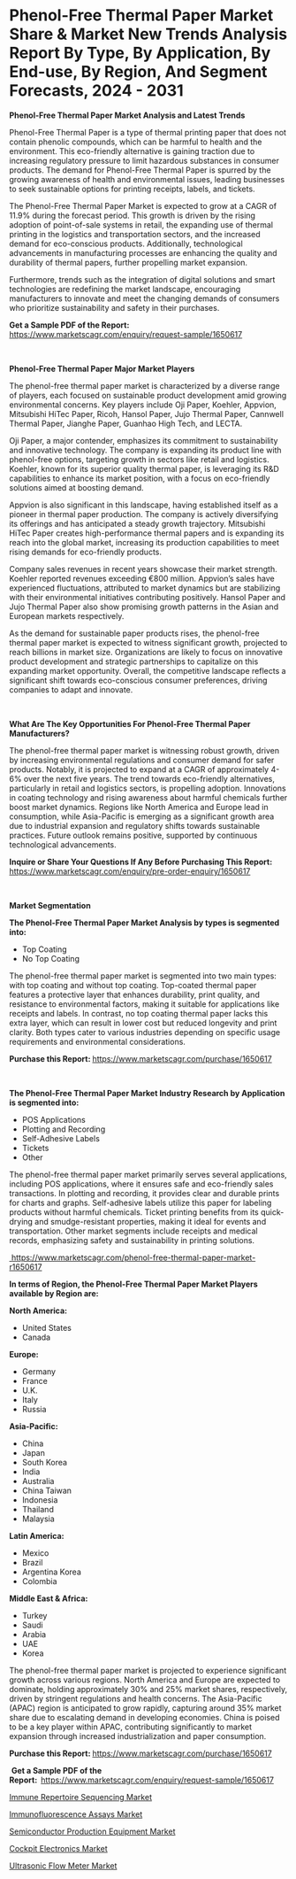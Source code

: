 <p><h1>Phenol-Free Thermal Paper Market Share & Market New Trends Analysis Report By Type, By Application, By End-use, By Region, And Segment Forecasts, 2024 - 2031</h1></p><p><strong>Phenol-Free Thermal Paper Market Analysis and Latest Trends</strong></p>
<p><p>Phenol-Free Thermal Paper is a type of thermal printing paper that does not contain phenolic compounds, which can be harmful to health and the environment. This eco-friendly alternative is gaining traction due to increasing regulatory pressure to limit hazardous substances in consumer products. The demand for Phenol-Free Thermal Paper is spurred by the growing awareness of health and environmental issues, leading businesses to seek sustainable options for printing receipts, labels, and tickets.</p><p>The Phenol-Free Thermal Paper Market is expected to grow at a CAGR of 11.9% during the forecast period. This growth is driven by the rising adoption of point-of-sale systems in retail, the expanding use of thermal printing in the logistics and transportation sectors, and the increased demand for eco-conscious products. Additionally, technological advancements in manufacturing processes are enhancing the quality and durability of thermal papers, further propelling market expansion. </p><p>Furthermore, trends such as the integration of digital solutions and smart technologies are redefining the market landscape, encouraging manufacturers to innovate and meet the changing demands of consumers who prioritize sustainability and safety in their purchases.</p></p>
<p><strong>Get a Sample PDF of the Report:&nbsp;</strong> <a href="https://www.marketscagr.com/enquiry/request-sample/1650617?utm_campaign=1126&utm_medium=2&utm_source=Github&utm_content=ia&utm_term=18112024&utm_id=phenol-free-thermal-paper">https://www.marketscagr.com/enquiry/request-sample/1650617</a></p>
<p>&nbsp;</p>
<p><strong>Phenol-Free Thermal Paper Major Market Players</strong></p>
<p><p>The phenol-free thermal paper market is characterized by a diverse range of players, each focused on sustainable product development amid growing environmental concerns. Key players include Oji Paper, Koehler, Appvion, Mitsubishi HiTec Paper, Ricoh, Hansol Paper, Jujo Thermal Paper, Cannwell Thermal Paper, Jianghe Paper, Guanhao High Tech, and LECTA.</p><p>Oji Paper, a major contender, emphasizes its commitment to sustainability and innovative technology. The company is expanding its product line with phenol-free options, targeting growth in sectors like retail and logistics. Koehler, known for its superior quality thermal paper, is leveraging its R&D capabilities to enhance its market position, with a focus on eco-friendly solutions aimed at boosting demand.</p><p>Appvion is also significant in this landscape, having established itself as a pioneer in thermal paper production. The company is actively diversifying its offerings and has anticipated a steady growth trajectory. Mitsubishi HiTec Paper creates high-performance thermal papers and is expanding its reach into the global market, increasing its production capabilities to meet rising demands for eco-friendly products.</p><p>Company sales revenues in recent years showcase their market strength. Koehler reported revenues exceeding €800 million. Appvion’s sales have experienced fluctuations, attributed to market dynamics but are stabilizing with their environmental initiatives contributing positively. Hansol Paper and Jujo Thermal Paper also show promising growth patterns in the Asian and European markets respectively.</p><p>As the demand for sustainable paper products rises, the phenol-free thermal paper market is expected to witness significant growth, projected to reach billions in market size. Organizations are likely to focus on innovative product development and strategic partnerships to capitalize on this expanding market opportunity. Overall, the competitive landscape reflects a significant shift towards eco-conscious consumer preferences, driving companies to adapt and innovate.</p></p>
<p>&nbsp;</p>
<p><strong>What Are The Key Opportunities For Phenol-Free Thermal Paper Manufacturers?</strong></p>
<p><p>The phenol-free thermal paper market is witnessing robust growth, driven by increasing environmental regulations and consumer demand for safer products. Notably, it is projected to expand at a CAGR of approximately 4-6% over the next five years. The trend towards eco-friendly alternatives, particularly in retail and logistics sectors, is propelling adoption. Innovations in coating technology and rising awareness about harmful chemicals further boost market dynamics. Regions like North America and Europe lead in consumption, while Asia-Pacific is emerging as a significant growth area due to industrial expansion and regulatory shifts towards sustainable practices. Future outlook remains positive, supported by continuous technological advancements.</p></p>
<p><strong>Inquire or Share Your Questions If Any Before Purchasing This Report:</strong> <a href="https://www.marketscagr.com/enquiry/pre-order-enquiry/1650617?utm_campaign=1126&utm_medium=2&utm_source=Github&utm_content=ia&utm_term=18112024&utm_id=phenol-free-thermal-paper">https://www.marketscagr.com/enquiry/pre-order-enquiry/1650617</a></p>
<p>&nbsp;</p>
<p><strong>Market Segmentation</strong></p>
<p><strong>The Phenol-Free Thermal Paper Market Analysis by types is segmented into:</strong></p>
<p><ul><li>Top Coating</li><li>No Top Coating</li></ul></p>
<p><p>The phenol-free thermal paper market is segmented into two main types: with top coating and without top coating. Top-coated thermal paper features a protective layer that enhances durability, print quality, and resistance to environmental factors, making it suitable for applications like receipts and labels. In contrast, no top coating thermal paper lacks this extra layer, which can result in lower cost but reduced longevity and print clarity. Both types cater to various industries depending on specific usage requirements and environmental considerations.</p></p>
<p><strong>Purchase this Report:&nbsp;</strong><a href="https://www.marketscagr.com/purchase/1650617?utm_campaign=1126&utm_medium=2&utm_source=Github&utm_content=ia&utm_term=18112024&utm_id=phenol-free-thermal-paper">https://www.marketscagr.com/purchase/1650617</a></p>
<p>&nbsp;</p>
<p><strong>The Phenol-Free Thermal Paper Market Industry Research by Application is segmented into:</strong></p>
<p><ul><li>POS Applications</li><li>Plotting and Recording</li><li>Self-Adhesive Labels</li><li>Tickets</li><li>Other</li></ul></p>
<p><p>The phenol-free thermal paper market primarily serves several applications, including POS applications, where it ensures safe and eco-friendly sales transactions. In plotting and recording, it provides clear and durable prints for charts and graphs. Self-adhesive labels utilize this paper for labeling products without harmful chemicals. Ticket printing benefits from its quick-drying and smudge-resistant properties, making it ideal for events and transportation. Other market segments include receipts and medical records, emphasizing safety and sustainability in printing solutions.</p></p>
<p><a href="https://www.marketscagr.com/phenol-free-thermal-paper-market-r1650617?utm_campaign=1126&utm_medium=2&utm_source=Github&utm_content=ia&utm_term=18112024&utm_id=phenol-free-thermal-paper">&nbsp;https://www.marketscagr.com/phenol-free-thermal-paper-market-r1650617</a></p>
<p><strong>In terms of Region, the Phenol-Free Thermal Paper Market Players available by Region are:</strong></p>
<p>
    <p> <strong> North America: </strong>
        <ul>
            <li>United States</li>
            <li>Canada</li>
        </ul>
        </p> 
    <p> <strong> Europe: </strong>
        <ul>
            <li>Germany</li>
            <li>France</li>
            <li>U.K.</li>
            <li>Italy</li>
            <li>Russia</li>
        </ul>
        </p> 
    <p> <strong> Asia-Pacific: </strong>
        <ul>
            <li>China</li>
            <li>Japan</li>
            <li>South Korea</li>
            <li>India</li>
            <li>Australia</li>
            <li>China Taiwan</li>
            <li>Indonesia</li>
            <li>Thailand</li>
            <li>Malaysia</li>
        </ul>
        </p> 
    <p> <strong> Latin America: </strong>
        <ul>
            <li>Mexico</li>
            <li>Brazil</li>
            <li>Argentina Korea</li>
            <li>Colombia</li>
        </ul>
        </p> 
    <p> <strong> Middle East & Africa: </strong>
        <ul>
            <li>Turkey</li>
            <li>Saudi</li>
            <li>Arabia</li>
            <li>UAE</li>
            <li>Korea</li>
        </ul>
    </p>
    </p>
<p><p>The phenol-free thermal paper market is projected to experience significant growth across various regions. North America and Europe are expected to dominate, holding approximately 30% and 25% market shares, respectively, driven by stringent regulations and health concerns. The Asia-Pacific (APAC) region is anticipated to grow rapidly, capturing around 35% market share due to escalating demand in developing economies. China is poised to be a key player within APAC, contributing significantly to market expansion through increased industrialization and paper consumption.</p></p>
<p><strong>Purchase this Report: </strong><a href="https://www.marketscagr.com/purchase/1650617?utm_campaign=1126&utm_medium=2&utm_source=Github&utm_content=ia&utm_term=18112024&utm_id=phenol-free-thermal-paper">https://www.marketscagr.com/purchase/1650617</a></p>
<p>&nbsp;<strong>Get a Sample PDF of the Report:&nbsp;&nbsp;</strong><a href="https://www.marketscagr.com/enquiry/request-sample/1650617?utm_campaign=1126&utm_medium=2&utm_source=Github&utm_content=ia&utm_term=18112024&utm_id=phenol-free-thermal-paper">https://www.marketscagr.com/enquiry/request-sample/1650617</a></p>
<p><strong></strong></p>
<p><p><a href="https://issuu.com/reportprime-2/docs/immune-repertoire-sequencing-market_ae91c1e6913115?utm_campaign=1126&utm_medium=2&utm_source=Github&utm_content=ia&utm_term=18112024&utm_id=phenol-free-thermal-paper">Immune Repertoire Sequencing Market</a></p><p><a href="https://issuu.com/reportprime-2/docs/immunofluorescence-assays-market-si_87b03ab7db9d35?utm_campaign=1126&utm_medium=2&utm_source=Github&utm_content=ia&utm_term=18112024&utm_id=phenol-free-thermal-paper">Immunofluorescence Assays Market</a></p><p><a href="https://www.linkedin.com/pulse/emerging-semiconductor-production-equipment-market-opportunities-q3src?utm_campaign=1126&utm_medium=2&utm_source=Github&utm_content=ia&utm_term=18112024&utm_id=phenol-free-thermal-paper">Semiconductor Production Equipment Market</a></p><p><a href="https://www.linkedin.com/pulse/cockpit-electronics-market-industry-trends-forecast-u8h5c?utm_campaign=1126&utm_medium=2&utm_source=Github&utm_content=ia&utm_term=18112024&utm_id=phenol-free-thermal-paper">Cockpit Electronics Market</a></p><p><a href="https://www.linkedin.com/pulse/emerging-technologies-reshaping-ultrasonic-flow-meter-bfgac?utm_campaign=1126&utm_medium=2&utm_source=Github&utm_content=ia&utm_term=18112024&utm_id=phenol-free-thermal-paper">Ultrasonic Flow Meter Market</a></p></p>